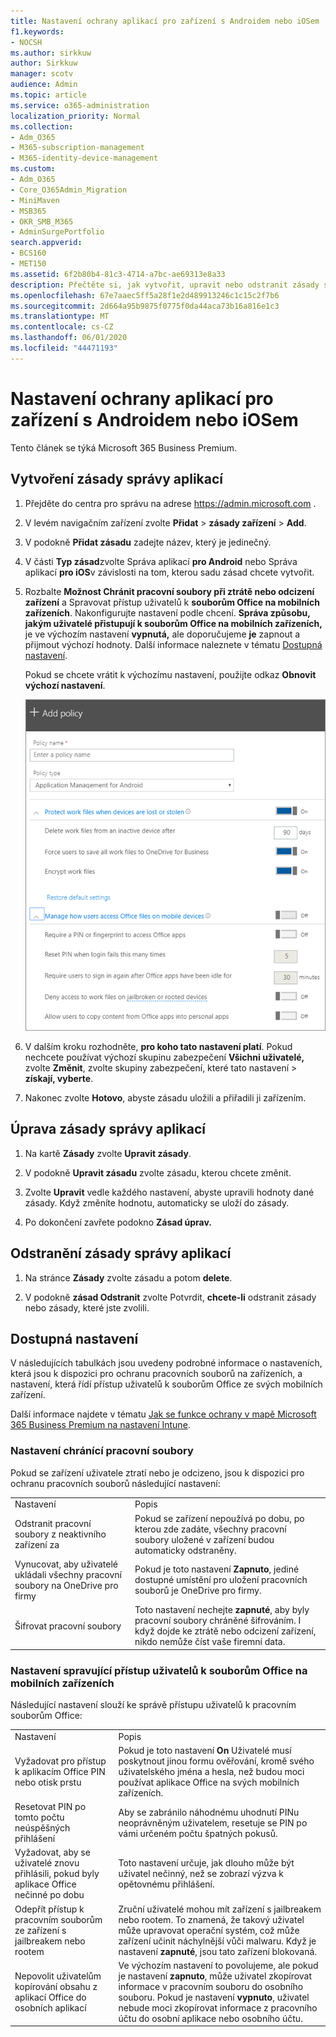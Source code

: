 ```yaml
---
title: Nastavení ochrany aplikací pro zařízení s Androidem nebo iOSem
f1.keywords:
- NOCSH
ms.author: sirkkuw
author: Sirkkuw
manager: scotv
audience: Admin
ms.topic: article
ms.service: o365-administration
localization_priority: Normal
ms.collection:
- Adm_O365
- M365-subscription-management
- M365-identity-device-management
ms.custom:
- Adm_O365
- Core_O365Admin_Migration
- MiniMaven
- MSB365
- OKR_SMB_M365
- AdminSurgePortfolio
search.appverid:
- BCS160
- MET150
ms.assetid: 6f2b80b4-81c3-4714-a7bc-ae69313e8a33
description: Přečtěte si, jak vytvořit, upravit nebo odstranit zásady správy aplikací a jak chránit pracovní soubory na zařízeních s Androidem nebo iOS.
ms.openlocfilehash: 67e7aaec5ff5a28f1e2d489913246c1c15c2f7b6
ms.sourcegitcommit: 2d664a95b9875f0775f0da44aca73b16a816e1c3
ms.translationtype: MT
ms.contentlocale: cs-CZ
ms.lasthandoff: 06/01/2020
ms.locfileid: "44471193"
---
```

# <a name="set-app-protection-settings-for-android-or-ios-devices"></a>Nastavení ochrany aplikací pro zařízení s Androidem nebo iOSem

Tento článek se týká Microsoft 365 Business Premium.

## <a name="create-an-app-management-policy"></a>Vytvoření zásady správy aplikací

1. Přejděte do centra pro správu na adrese <a href="https://go.microsoft.com/fwlink/p/?linkid=837890" target="_blank">https://admin.microsoft.com</a> . 
    
2. V levém navigačním zařízení zvolte **Přidat** \> **zásady zařízení** \> **Add**.
  
3. V podokně **Přidat zásadu** zadejte název, který je jedinečný. 
    
4. V části **Typ zásad**zvolte Správa aplikací **pro Android** nebo Správa aplikací **pro iOS**v závislosti na tom, kterou sadu zásad chcete vytvořit. 
    
5. Rozbalte **Možnost Chránit pracovní soubory při ztrátě nebo odcizení zařízení** a Spravovat přístup uživatelů k **souborům Office na mobilních zařízeních**. Nakonfigurujte nastavení podle chcení. **Správa způsobu, jakým uživatelé přistupují k souborům Office na mobilních zařízeních,** je ve výchozím nastavení **vypnutá,** ale doporučujeme **je** zapnout a přijmout výchozí hodnoty. Další informace naleznete v tématu [Dostupná nastavení](#available-settings). 
    
    Pokud se chcete vrátit k výchozímu nastavení, použijte odkaz **Obnovit výchozí nastavení**. 
    
    ![Screenshot of Create a policy with Application management for Android selected](../media/eabbe06d-ac0a-4f3a-8630-68c808b1e662.png)
  
6. V dalším kroku rozhodněte, **pro koho tato nastavení platí**. Pokud nechcete používat výchozí skupinu zabezpečení **Všichni uživatelé,** zvolte **Změnit**, zvolte skupiny zabezpečení, které tato nastavení \> **získají, vyberte**.
    
7. Nakonec zvolte **Hotovo**, abyste zásadu uložili a přiřadili ji zařízením. 
    
## <a name="edit-an-app-management-policy"></a>Úprava zásady správy aplikací

1. Na kartě **Zásady** zvolte **Upravit zásady**.
    
2. V podokně **Upravit zásadu** zvolte zásadu, kterou chcete změnit. 
    
3. Zvolte **Upravit** vedle každého nastavení, abyste upravili hodnoty dané zásady. Když změníte hodnotu, automaticky se uloží do zásady.
    
4. Po dokončení zavřete podokno **Zásad úprav.** 
    
## <a name="delete-an-app-management-policy"></a>Odstranění zásady správy aplikací

1. Na stránce **Zásady** zvolte zásadu a potom **delete**.
    
2. V podokně **zásad Odstranit** zvolte Potvrdit, **chcete-li** odstranit zásady nebo zásady, které jste zvolili. 
    
## <a name="available-settings"></a>Dostupná nastavení

V následujících tabulkách jsou uvedeny podrobné informace o nastaveních, která jsou k dispozici pro ochranu pracovních souborů na zařízeních, a nastavení, která řídí přístup uživatelů k souborům Office ze svých mobilních zařízení.
  
 Další informace najdete v tématu [Jak se funkce ochrany v mapě Microsoft 365 Business Premium na nastavení Intune](map-protection-features-to-intune-settings.md). 
  
### <a name="settings-that-protect-work-files"></a>Nastavení chránící pracovní soubory

Pokud se zařízení uživatele ztratí nebo je odcizeno, jsou k dispozici pro ochranu pracovních souborů následující nastavení:
  
|||
|:-----|:-----|
|Nastavení  <br/> |Popis  <br/> |
|Odstranit pracovní soubory z neaktivního zařízení za  <br/> |Pokud se zařízení nepoužívá po dobu, po kterou zde zadáte, všechny pracovní soubory uložené v zařízení budou automaticky odstraněny.  <br/> |
|Vynucovat, aby uživatelé ukládali všechny pracovní soubory na OneDrive pro firmy  <br/> |Pokud je toto nastavení **Zapnuto**, jediné dostupné umístění pro uložení pracovních souborů je OneDrive pro firmy.  <br/> |
|Šifrovat pracovní soubory  <br/> |Toto nastavení nechejte **zapnuté**, aby byly pracovní soubory chráněné šifrováním. I když dojde ke ztrátě nebo odcizení zařízení, nikdo nemůže číst vaše firemní data.  <br/> |
   
### <a name="settings-that-control-how-users-access-office-files-on-mobile-devices"></a>Nastavení spravující přístup uživatelů k souborům Office na mobilních zařízeních

Následující nastavení slouží ke správě přístupu uživatelů k pracovním souborům Office:
  
|||
|:-----|:-----|
|Nastavení  <br/> |Popis  <br/> |
|Vyžadovat pro přístup k aplikacím Office PIN nebo otisk prstu  <br/> |Pokud je toto nastavení **On** Uživatelé musí poskytnout jinou formu ověřování, kromě svého uživatelského jména a hesla, než budou moci používat aplikace Office na svých mobilních zařízeních.<br/> |
|Resetovat PIN po tomto počtu neúspěšných přihlášení  <br/> |Aby se zabránilo náhodnému uhodnutí PINu neoprávněným uživatelem, resetuje se PIN po vámi určeném počtu špatných pokusů.  <br/> |
|Vyžadovat, aby se uživatelé znovu přihlásili, pokud byly aplikace Office nečinné po dobu  <br/> |Toto nastavení určuje, jak dlouho může být uživatel nečinný, než se zobrazí výzva k opětovnému přihlášení.  <br/> |
|Odepřít přístup k pracovním souborům ze zařízení s jailbreakem nebo rootem  <br/> |Zruční uživatelé mohou mít zařízení s jailbreakem nebo rootem. To znamená, že takový uživatel může upravovat operační systém, což může zařízení učinit náchylnější vůči malwaru. Když je nastavení **zapnuté**, jsou tato zařízení blokovaná.  <br/> |
|Nepovolit uživatelům kopírování obsahu z aplikací Office do osobních aplikací  <br/> |Ve výchozím nastavení to povolujeme, ale pokud je nastavení **zapnuto**, může uživatel zkopírovat informace v pracovním souboru do osobního souboru. Pokud je nastavení **vypnuto**, uživatel nebude moci zkopírovat informace z pracovního účtu do osobní aplikace nebo osobního účtu.  <br/> |
